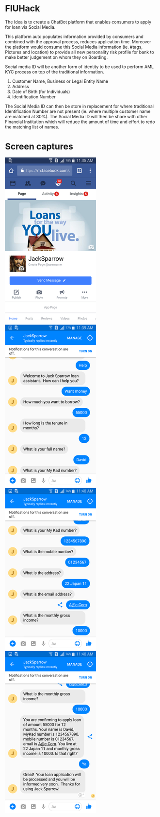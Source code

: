 # FIUHack

The Idea is to create a ChatBot platform that enables consumers to apply for loan via Social Media.

This platform auto populates information provided by consumers and combined with the approval process, reduces application time.
Moreover the platform would consume this Social Media information (ie. #tags, Pictures and location) to provide all new personality risk profile for bank to make better judgement on whom they on Boarding.

Social media ID will be another form of identity to be used to perform AML KYC process on top of the traditional information.
1.    Customer Name, Business or Legal Entity Name
2.    Address
3.    Date of Birth (for Individuals)
4.    Identification Number

The Social Media ID can then be store in replacement for where traditional Identification Number are not present (ie. where multiple customer name are matched at 80%). The Social Media ID will then be share with other Financial Institution which will reduce the amount of time and effort to redo the matching list of names.


# Screen captures 


<img src="https://github.com/all-hacks/FIUHack/blob/master/images/apppage.png" width="300"><br/>

<img src="https://github.com/all-hacks/FIUHack/blob/master/images/conversation_01.png" width="300">

<img src="https://github.com/all-hacks/FIUHack/blob/master/images/conversation_02.png" width="300">

<img src="https://github.com/all-hacks/FIUHack/blob/master/images/conversation_03.png" width="300">


